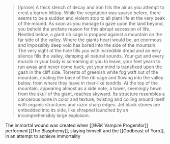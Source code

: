 > [!prose]
> A thick stench of decay and iron fills the air as you attempt to crest a barren hilltop. While the vegetation was sparse before, there seems to be a sudden and violent stop to all plant life at the very peak of the mound. As soon as you manage to gaze upon the land beyond, you behold the profane reason for this abrupt secession of life.
> Nestled below, a giant rib cage is propped against a mountain on the far side of the valley. Where the giants heart would be, an enormous and impossibly deep void has bored into the side of the mountain. 
> The very sight of the hole fills you with incredible dread and an eery silence fills the valley, damping all natural sounds. Your gut and every muscle in your body is screaming at you to leave, your feet yearn to run away and never come back, yet your mind is transfixed upon the gash in the cliff side.
> Torrents of greenish white fog waft out of the mountain, coating the base of the rib cage and flowing into the valley below, from where they leave in river-like tendrils.
> At the top of the mountain, appearing almost as a side note, a tower, seemingly hewn from the skull of the giant, reaches skyward. Its structure resembles a cancerous bone in color and texture, twisting and coiling around itself with organic structures and razor sharp edges. Jet black stones are embedded into its side, like shrapnel launched by an incomprehensibly large explosion.

The immortal wound was created when [[_WRK_ Vampire Progenitor]] performed [[The Blasphemy]], slaying himself and the [[Godbeast of Yorn]], in an attempt to achieve immortality